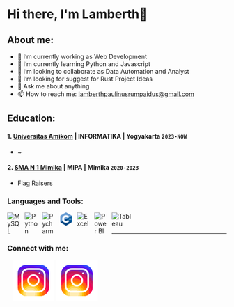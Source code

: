 # Hi there, I'm Lamberth👋
## About me:
- 🔭 I’m currently working as Web Development
- 🌱 I’m currently learning Python and Javascript
- 👯 I’m looking to collaborate as Data Automation and Analyst
- 🤔 I’m looking for suggest for Rust Project Ideas
- 💬 Ask me about anything
- 📫 How to reach me: lamberthpaulinusrumpaidus@gmail.com

## Education:

#### 1. [Universitas Amikom](https://amikom.ac.id/) | INFORMATIKA | Yogyakarta `2023-NOW`
   - ~
 #### 2. [SMA N 1 Mimika](https://smansamimika.sch.id) | MIPA | Mimika `2020-2023`
   - Flag Raisers

### Languages and Tools:

<img align="left" alt="MySQL" width="30px" src="https://cdn.jsdelivr.net/gh/devicons/devicon/icons/mysql/mysql-original.svg" style="padding-right:10px;" />
<img align="left" alt="Python" width="30px" src="https://upload.wikimedia.org/wikipedia/commons/thumb/c/c3/Python-logo-notext.svg/110px-Python-logo-notext.svg.png?20100317150552" style="padding-right:10px;" />
<img align="left" alt="Pycharm" width="30px" src="https://upload.wikimedia.org/wikipedia/commons/thumb/1/1d/PyCharm_Icon.svg/220px-PyCharm_Icon.svg.png" style="padding-right:10px;" />
<img align="left" alt="C++" width="30px" src="https://raw.githubusercontent.com/devicons/devicon/master/icons/cplusplus/cplusplus-original.svg" style="padding-right:10px;"/>
<img align="left" alt="Excel" width="30px" src="https://is2-ssl.mzstatic.com/image/thumb/Purple126/v4/a8/fd/5a/a8fd5a84-c6f1-355f-3b9f-6e86598efaa3/XCEL.png/1200x630bb.png" style="padding-right:10px;" />
<img align="left" alt="Power BI" width="30px" src="https://powerbi.microsoft.com/pictures/application-logos/svg/powerbi.svg" style="padding-right:10px;" />
<img align="left" alt="Tableau" width="50px" src="https://logos-world.net/wp-content/uploads/2021/10/Tableau-Symbol.png" style="padding-right:10px;" />

<br />
<br />

---
### Connect with me:
&nbsp;&nbsp;
[![website](./img/instagram-light.svg)](https://instagram.com/lamberthrumpaidus06#gh-light-mode-only)
[![website](./img/instagram-dark.svg)](https://instagram.com/lamberthrumpaidus06#gh-dark-mode-only)
